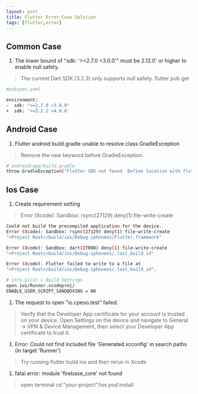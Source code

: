```yaml
---
layout: post
title: Flutter Error Case Solution
tags: [flutter,error]
---
```


## Common Case

1. The lower bound of "sdk: '>=2.7.0 <3.0.0'" must be 2.12.0' or higher to enable null safety.

> The current Dart SDK (3.2.3) only supports null safety.
> flutter pub get

```sh
#pubspec.yaml

environment:
-  sdk: ">=2.7.0 <3.0.0"
+  sdk: '>=3.2.2 <4.0.0'
```

## Android Case

1. Flutter android build.gradle unable to resolve class GradleException

> Remove the new keyword before GradleException.

```sh
# android/app/build.gradle
throw GradleException("Flutter SDK not found. Define location with flutter.sdk in the local.properties file.")
```

## Ios Case

1. Create requirement setting

  > Error (Xcode): Sandbox: rsync(27129) deny(1) file-write-create

  ```sh
  Could not build the precompiled application for the device.
  Error (Xcode): Sandbox: rsync(27129) deny(1) file-write-create
  "<Project Root>/build/ios/Debug-iphoneos/Flutter.framework"

  Error (Xcode): Sandbox: dart(27098) deny(1) file-write-create
  "<Project Root>/build/ios/Debug-iphoneos/.last_build_id"

  Error (Xcode): Flutter failed to write to a file at
  "<Project Root>/build/ios/Debug-iphoneos/.last_build_id".

  # info.plist > Build Settings
  open ios/Runner.xcodeproj/
  ENABLE_USER_SCRIPT_SANDBOXING = NO
  ```

1. The request to open "io.cpeso.test" failed.

  > Verify that the Developer App certificate for your account is trusted on your device.
  > Open Settings on the device and navigate to General -> VPN & Device Management, then select your Developer App certificate to trust it.

1. Error: Could not find included file 'Generated.xcconfig' in search paths (in target 'Runner')

  > Try running flutter build ios and then rerun in Xcode

1. fatal error: module 'firebase_core' not found

  > open terminal
  > cd "your-project"/ios
  > pod install
